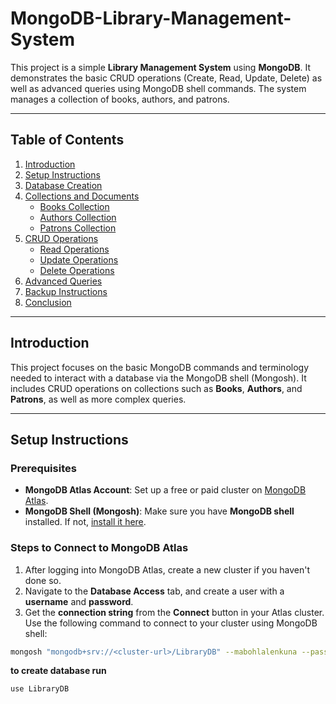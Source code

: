 # MongoDB-Library-Management-System

This project is a simple **Library Management System** using **MongoDB**. It demonstrates the basic CRUD operations (Create, Read, Update, Delete) as well as advanced queries using MongoDB shell commands. The system manages a collection of books, authors, and patrons.

---

## Table of Contents

1. [Introduction](#introduction)
2. [Setup Instructions](#setup-instructions)
3. [Database Creation](#database-creation)
4. [Collections and Documents](#collections-and-documents)
    - [Books Collection](#books-collection)
    - [Authors Collection](#authors-collection)
    - [Patrons Collection](#patrons-collection)
5. [CRUD Operations](#crud-operations)
    - [Read Operations](#read-operations)
    - [Update Operations](#update-operations)
    - [Delete Operations](#delete-operations)
6. [Advanced Queries](#advanced-queries)
7. [Backup Instructions](#backup-instructions)
8. [Conclusion](#conclusion)

---

## Introduction

This project focuses on the basic MongoDB commands and terminology needed to interact with a database via the MongoDB shell (Mongosh). It includes CRUD operations on collections such as **Books**, **Authors**, and **Patrons**, as well as more complex queries.

---

## Setup Instructions

### Prerequisites

- **MongoDB Atlas Account**: Set up a free or paid cluster on [MongoDB Atlas](https://www.mongodb.com/cloud/atlas).
- **MongoDB Shell (Mongosh)**: Make sure you have **MongoDB shell** installed. If not, [install it here](https://www.mongodb.com/try/download/shell).

### Steps to Connect to MongoDB Atlas

1. After logging into MongoDB Atlas, create a new cluster if you haven't done so.
2. Navigate to the **Database Access** tab, and create a user with a **username** and **password**. 
3. Get the **connection string** from the **Connect** button in your Atlas cluster. Use the following command to connect to your cluster using MongoDB shell:

```bash
mongosh "mongodb+srv://<cluster-url>/LibraryDB" --mabohlalenkuna --password 
```
**to create database run**
```
use LibraryDB

```
